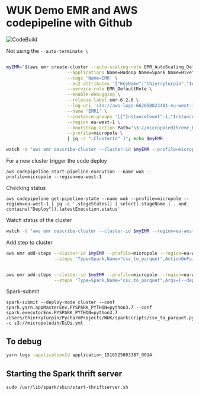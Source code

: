 # WUK Demo EMR and AWS codepipeline with Github

![CodeBuild](https://codebuild.eu-west-1.amazonaws.com/badges?uuid=eyJlbmNyeXB0ZWREYXRhIjoiSVNrcWorUUpmeFZqbmxMZHRTYzJWSnhrNndDQkJsYURET3RjczJoeVU5SDZLVHF3dmtxdkZ1OGgyVENoRUVlNlM1elNjM3dPdTlrb2JtYW5oWExQZFRnPSIsIml2UGFyYW1ldGVyU3BlYyI6IlhKU1UxOGpyMW1ITm1oL2QiLCJtYXRlcmlhbFNldFNlcmlhbCI6MX0%3D&branch=master)

Not using the `--auto-terminate \`  

```bash

myEMR="$(aws emr create-cluster --auto-scaling-role EMR_AutoScaling_DefaultRole \
                       --applications Name=Hadoop Name=Spark Name=Hive\
                       --tags 'Name=EMR' \
                       --ec2-attributes '{"KeyName":"thierryturpin","InstanceProfile":"EMR_EC2_DefaultRole","ServiceAccessSecurityGroup":"sg-cb4309af","SubnetId":"subnet-c167d1a4","EmrManagedSlaveSecurityGroup":"sg-ca4309ae","EmrManagedMasterSecurityGroup":"sg-c94309ad"}' \
                       --service-role EMR_DefaultRole \
                       --enable-debugging \
                       --release-label emr-6.2.0 \
                       --log-uri 's3n://aws-logs-662050823481-eu-west-1/elasticmapreduce/' \
                       --name 'EMR1' \
                       --instance-groups '[{"InstanceCount":1,"InstanceGroupType":"MASTER","InstanceType":"c5.2xlarge","Name":"Master - 1"},{"InstanceCount":2,"InstanceGroupType":"CORE","InstanceType":"c5.2xlarge","Name":"Core - 2"}]' \
                       --region eu-west-1 \
                       --bootstrap-action Path="s3://micropoledih/emr_bootstrap_codepipeline.sh" \
                       --profile=micropole \
                       | jq -r ".ClusterId" )"; echo $myEMR

watch -d "aws emr describe-cluster --cluster-id $myEMR --profile=micropole --region eu-west-1 | jq -r ".Cluster.Status.State""

```

For a new cluster trigger the code deploy

```
aws codepipeline start-pipeline-execution --name wuk --profile=micropole --region=eu-west-1
```

Checking status
```
aws codepipeline get-pipeline-state --name wuk --profile=micropole --region=eu-west-1 | jq -c '.stageStates[] | select(.stageName | . and contains("Deploy")).latestExecution.status'
```

Watch status of the cluster
```bash
watch -d "aws emr describe-cluster --cluster-id $myEMR --region=eu-west-1 --profile=micropole | jq -r ".Cluster.Status.State""
```

Add step to cluster

```bash
aws emr add-steps --cluster-id $myEMR --profile=micropole --region=eu-west-1\
                  --steps 'Type=Spark,Name="csv_to_parquet",ActionOnFailure=CONTINUE,Args=[--conf,spark.yarn.appMasterEnv.PYSPARK_PYTHON=python3.7,--conf,spark.executorEnv.PYSPARK_PYTHON=python3.7,/home/hadoop/sparkscripts/csv_to_parquet_ref.py,-cs3n://dih2018/extract_audiences.csv,-d/home/hadoop/sparkscripts/csv_to_parquet.yml]'


aws emr add-steps --cluster-id $myEMR --profile=micropole --region=eu-west-1\
                  --steps 'Type=Spark,Name="csv_to_parquet",Args=[--deploy-mode,cluster,--master,yarn,/home/hadoop/sparkscripts/csv_to_parquet_ref.py,-cs3n://dih2018/extract_audiences.csv,-d/home/hadoop/sparkscripts/csv_to_parquet.yml]'

```

Spark-submit
```
spark-submit --deploy-mode cluster --conf spark.yarn.appMasterEnv.PYSPARK_PYTHON=python3.7 --conf spark.executorEnv.PYSPARK_PYTHON=python3.7 /Users/thierryturpin/PycharmProjects/WUK/sparkscripts/csv_to_parquet.py -c s3://micropoledih/DiDi.yml

```

## To debug
```bash
yarn logs -applicationId application_1516525003387_0014
```

## Starting the Spark thrift server
```
sudo /usr/lib/spark/sbin/start-thriftserver.sh
```
